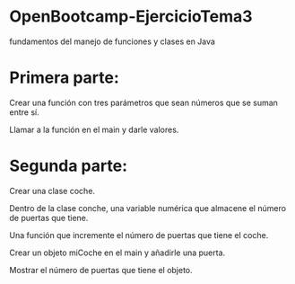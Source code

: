 # OpenBootcamp-EjercicioTema3
fundamentos del manejo de funciones y clases en Java

# Primera parte:
Crear una función con tres parámetros que sean números que se suman entre sí.

Llamar a la función en el main y darle valores.


# Segunda parte:
Crear una clase coche.

Dentro de la clase conche, una variable numérica que almacene el número de puertas que tiene.

Una función que incremente el número de puertas que tiene el coche.

Crear un objeto miCoche en el main y añadirle una puerta.

Mostrar el número de puertas que tiene el objeto.
